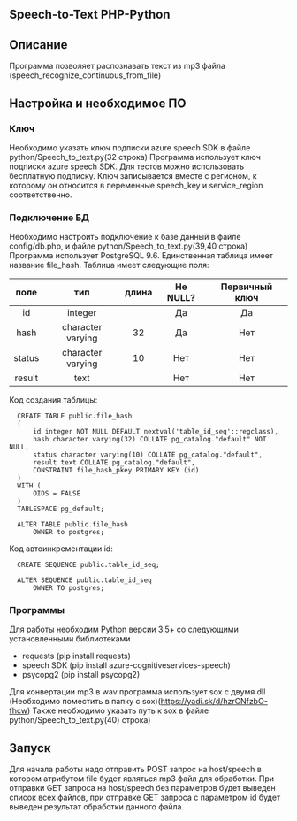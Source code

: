 Speech-to-Text PHP-Python
---
## Описание
Программа позволяет распознавать текст из mp3 файла (speech_recognize_continuous_from_file)

## Настройка и необходимое ПО

### Ключ
Необходимо указать ключ подписки azure speech SDK в файле python/Speech_to_text.py(32 строка)
Программа использует ключ подписки azure speech SDK. Для тестов можно использовать бесплатную подписку. Ключ записывается вместе с регионом, к которому он относится в переменные speech_key и service_region соответственно.

### Подключение БД
Необходимо настроить подключение к базе данный в файле config/db.php, и файле python/Speech_to_text.py(39,40 строка)
Программа использует PostgreSQL 9.6. Единственная таблица имеет название file_hash. 
Таблица имеет следующие поля:

| поле | тип | длина | Не NULL? | Первичный ключ |
| :---: | :---: | :---: | :---: | :---: |
| id     | integer           |       | Да       | Да             |
| hash   | character varying | 32    | Да       | Нет            |
| status | character varying | 10    | Нет      | Нет            |
| result | text              |       | Нет      | Нет            |

Код создания таблицы:


      CREATE TABLE public.file_hash
      (
          id integer NOT NULL DEFAULT nextval('table_id_seq'::regclass),
          hash character varying(32) COLLATE pg_catalog."default" NOT NULL,
          status character varying(10) COLLATE pg_catalog."default",
          result text COLLATE pg_catalog."default",
          CONSTRAINT file_hash_pkey PRIMARY KEY (id)
      )
      WITH (
          OIDS = FALSE
      )
      TABLESPACE pg_default;
      
      ALTER TABLE public.file_hash
          OWNER to postgres;


Код автоинкрементации id:

      CREATE SEQUENCE public.table_id_seq;
      
      ALTER SEQUENCE public.table_id_seq
          OWNER TO postgres;

### Программы
Для работы необходим Python версии 3.5+ со следующими установленными библиотеками <br>
- requests 
  (pip install requests)
- speech SDK 
  (pip install azure-cognitiveservices-speech)
- psycopg2
  (pip install psycopg2)

Для конвертации mp3 в wav программа использует sox с двумя dll (Необходимо поместить в папку с sox)(https://yadi.sk/d/hzrCNfzbO-fhcw)
Также необходимо указать путь к sox в файле python/Speech_to_text.py(40) строка)

## Запуск
Для начала работы надо отправить POST запрос на host/speech в котором атрибутом file будет являться mp3 файл для обработки.
При отправки GET запроса на host/speech без параметров будет выведен список всех файлов, при отправке GET запроса с параметром id будет выведен результат обработки данного файла.